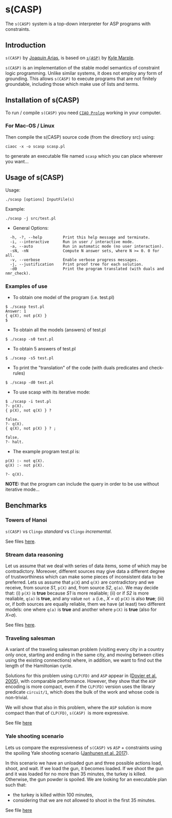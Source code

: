 # s(CASP)

The `s(CASP)` system is a top-down interpreter for ASP programs with
constraints.



## Introduction

`s(CASP)` by [Joaquin Arias](mailto:joaquin.arias@imdea.org), is based on
[`s(ASP)`](https://sourceforge.net/projects/sasp-system/) by
[Kyle Marple](mailto:kmarple1@hotmail.com).

`s(CASP)` is an implementation of the stable model semantics of
constraint logic programming. Unlike similar systems, it does not
employ any form of grounding. This allows `s(CASP)` to execute programs
that are not finitely groundable, including those which make use of
lists and terms. 

## Installation of s(CASP) 

To run / compile `s(CASP)` you need
[`CIAO Prolog`](https://github.com/ciao-lang/ciao) working in your
computer.

### For Mac-OS / Linux

Then compile the s(CASP) source code (from the directiory src) using:

```
ciaoc -x -o scasp scasp.pl
```

to generate an executable file named `scasp` which you can place
wherever you want...

## Usage of s(CASP)

Usage:
```
./scasp [options] InputFile(s)
```

Example:
```
./scasp -j src/test.pl
```

* General Options:

```
  -h, -?, --help         Print this help message and terminate.  
  -i, --interactive      Run in user / interactive mode. 
  -a, --auto             Run in automatic mode (no user interaction). 
  -sN, -nN               Compute N answer sets, where N >= 0. 0 for all. 
  -v, --verbose          Enable verbose progress messages. 
  -j, --justification    Print proof tree for each solution. 
  -d0                    Print the program translated (with duals and nmr_check). 
```

### Examples of use

* To obtain one model of the program (i.e. test.pl)
```
$ ./scasp test.pl
Answer: 1
{ q(X), not p(X) }
$
```
   
* To obtain all the models (answers) of test.pl
```
$ ./scasp -s0 test.pl
```

* To obtain 5 answers of test.pl
```
$ ./scasp -s5 test.pl
```

* To print the "translation" of the code (with duals predicates and
check-rules)
```
$ ./scasp -d0 test.pl
```


* To use scasp with its iterative mode:
```
$ ./scasp -i test.pl
?- p(X).
{ p(X), not q(X) } ? 

false.
?- q(X).
{ q(X), not p(X) } ? ;

false.
?- halt.
```

* The example program test.pl is:
```
p(X) :- not q(X).
q(X) :- not p(X).

?- q(X).
```
   
__NOTE:__ that the program can include the query in order to be use without
iterative mode...

## Benchmarks

### Towers of Hanoi

`s(CASP)` vs `Clingo` _standard_ vs `Clingo` _incremental_.

See files [here](benchmark_iclp18/towers_hanoi/README.md).

### Stream data reasoning

Let us assume that we deal with series of data items, some of which
may be contradictory. Moreover, different sources may give data a
different degree of trustworthiness which can make some pieces of
inconsistent data to be preferred. Lets us assume that `p(X`) and `q(X)`
are contradictory and we receive, from source _S1_, `p(X)` and, from
source _S2_, `q(a)`. We may decide that: (i) `p(X)` is __true__ because _S1_ is
more realiable; (ii) or if _S2_ is more realiable, `q(a)` is __true__, and any
value `not a` (i.e., _X \= a_) `p(X)` is also __true__; (iii) or, if both
sources are equally reliable, them we have (at least) two different
models: one where `q(a)` is __true__ and another where `p(X)` is __true__ (also
for _X=a_).

See files [here](benchmark_iclp18/stream_data_reasoning/README.md).

### Traveling salesman

A variant of the traveling salesman problem (visiting every city in a
country only once, starting and ending in the same city, and moving
between cities using the existing connections) where, in addition, we
want to find out the length of the Hamiltonian cycle.

Solutions for this problem using `CLP(FD)` and `ASP` appear in
([Dovier et al. 2005](https://users.dimi.uniud.it/~agostino.dovier/PAPERS/DFP05-cilc.pdf)),
with comparable performance. However, they show that the `ASP`
encoding is more compact, even if the `CLP(FD)` version uses the
library predicate `circuit/1`, which does the bulk of the work and
whose code is non-trivial.

We will show that also in this problem, where the `ASP` solution is more
compact than that of `CLP(FD)`, `s(CASP) `is more expressive.

See file [here](benchmark_iclp18/traveling_salesman/README.md)


### Yale shooting scenario

Lets us compare the expressiveness of `s(CASP)` vs `ASP` + constraints
using the spoiling Yale shooting scenario
([Janhunen et al. 2017](https://arxiv.org/pdf/1707.04053.pdf)).

In this scenario we have an unloaded gun and three possible actions
load, shoot, and wait. If we load the gun, it becomes loaded. If we
shoot the gun and it was loaded for no more than 35 minutes, the
turkey is killed. Otherwise, the gun powder is spoiled. We are looking
for an executable plan such that:
* the turkey is killed within 100 minutes,
* considering that we are not allowed to shoot in the first 35
minutes.

See file [here](benchmark_iclp18/yale_shooting_scenario/README.md)
